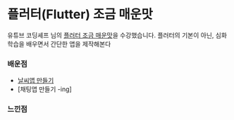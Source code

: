 # 플러터(Flutter) 조금 매운맛

유튜브 코딩셰프 님의 [플러터 조금 매운맛](https://www.youtube.com/playlist?list=PLQt_pzi-LLfoOpp3b-pnnLXgYpiFEftLB)을 수강했습니다.
플러터의 기본이 아닌, 심화학습을 배우면서 간단한 앱을 제작해본다

### 배운점

- [날씨앱 만들기](https://github.com/ChanhyukPark-Tech/MobileProgramming/tree/main/flutter_semi_spicy_tutorial/weather_app)
- [채팅앱 만들기 -ing]

### 느낀점
